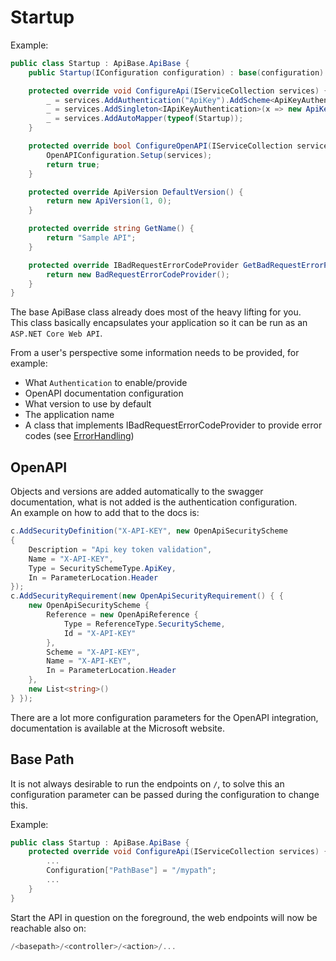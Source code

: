 # Startup

Example:

```c#
public class Startup : ApiBase.ApiBase {
    public Startup(IConfiguration configuration) : base(configuration) { }

    protected override void ConfigureApi(IServiceCollection services) {
        _ = services.AddAuthentication("ApiKey").AddScheme<ApiKeyAuthenticationOptions, ApiKeyAuthenticationHandler>("ApiKey", null);
        _ = services.AddSingleton<IApiKeyAuthentication>(x => new ApiKeyAuthentication(new ApiKeyProvider()));
        _ = services.AddAutoMapper(typeof(Startup));
    }

    protected override bool ConfigureOpenAPI(IServiceCollection services) {
        OpenAPIConfiguration.Setup(services);
        return true;
    }

    protected override ApiVersion DefaultVersion() {
        return new ApiVersion(1, 0);
    }

    protected override string GetName() {
        return "Sample API";
    }

    protected override IBadRequestErrorCodeProvider GetBadRequestErrorProvider(){
        return new BadRequestErrorCodeProvider();
    }
}
```

The base ApiBase class already does most of the heavy lifting for you.  
This class basically encapsulates your application so it can be run as an `ASP.NET Core Web API`.  

From a user's perspective some information needs to be provided, for example:

- What `Authentication` to enable/provide
- OpenAPI documentation configuration
- What version to use by default
- The application name
- A class that implements IBadRequestErrorCodeProvider to provide error codes (see [ErrorHandling](ErrorHandling.md))

## OpenAPI

Objects and versions are added automatically to the swagger documentation, what is not added is the authentication configuration.  
An example on how to add that to the docs is:

```c#
c.AddSecurityDefinition("X-API-KEY", new OpenApiSecurityScheme
{
    Description = "Api key token validation",
    Name = "X-API-KEY",
    Type = SecuritySchemeType.ApiKey,
    In = ParameterLocation.Header
});
c.AddSecurityRequirement(new OpenApiSecurityRequirement() { {
    new OpenApiSecurityScheme {
        Reference = new OpenApiReference {
            Type = ReferenceType.SecurityScheme,
            Id = "X-API-KEY"
        },
        Scheme = "X-API-KEY",
        Name = "X-API-KEY",
        In = ParameterLocation.Header
    },
    new List<string>()
} });
```

There are a lot more configuration parameters for the OpenAPI integration, documentation is available at the Microsoft website.

## Base Path

It is not always desirable to run the endpoints on `/`, to solve this an configuration parameter can be passed during the configuration to change this.


Example:

```c#
public class Startup : ApiBase.ApiBase {
    protected override void ConfigureApi(IServiceCollection services) {
        ...
        Configuration["PathBase"] = "/mypath";
        ...
    }
}
```

Start the API in question on the foreground, the web endpoints will now be reachable also on:

```c#
/<basepath>/<controller>/<action>/...
```
